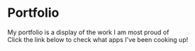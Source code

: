 # Portfolio

My portfolio is a display of the work I am most proud of <br>
Click the link below to check what apps I've been cooking up!

